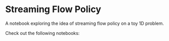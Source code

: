 # Streaming Flow Policy

A notebook exploring the idea of streaming flow policy on a toy 1D problem.

Check out the following notebooks:

```{tableofcontents}
```

